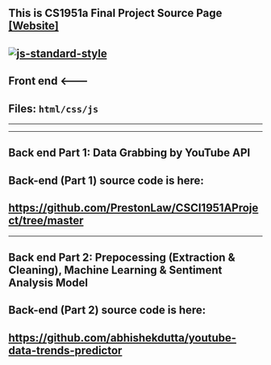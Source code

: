 ## This is CS1951a Final Project Source Page [[Website]](https://pengyangwu.github.io/CS1951a/)
[![js-standard-style](https://img.shields.io/badge/code%20style-standard-brightgreen.svg?style=flat)](https://pengyangwu.github.io/CS1951a/)
---------------------------------------------------------
##        Front end  <---
##    Files:  <code>html/css/js </code>
---------------------------------------------------------

---------------------------------------------------------
##        Back end Part 1: Data Grabbing by YouTube API

## Back-end (Part 1) source code is here:

## https://github.com/PrestonLaw/CSCI1951AProject/tree/master

---------------------------------------------------------
##        Back end Part 2: Prepocessing (Extraction & Cleaning), Machine Learning & Sentiment Analysis Model

## Back-end (Part 2) source code is here:

## https://github.com/abhishekdutta/youtube-data-trends-predictor

<br>
<br>
<br>
<br>
<br>
<br>
<br>
<br>
<br>
<br>



